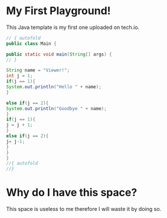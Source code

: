 # My First Playground!

This Java template is my first one uploaded on tech.io.

```java runnable
// { autofold
public class Main {

public static void main(String[] args) {
// }

String name = "Viewer!";
int j = 1;
if(j == 1){
System.out.println("Hello " + name);
}

else if(j == 2){
System.out.println("Goodbye " + name);
}
if(j == 1){
j = j + 1;
}
else if(j == 2){
j= j-1;
}
}
}
//{ autofold
//}
```

# Why do I have this space?

This space is useless to me therefore I will waste it by doing so.

